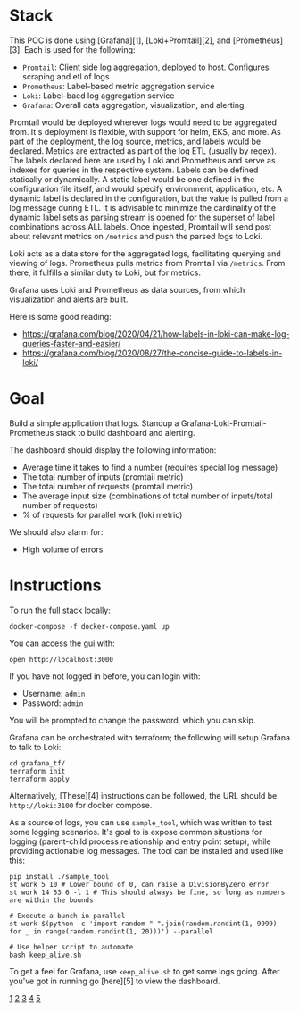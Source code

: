 # Stack

This POC is done using [Grafana][1], [Loki+Promtail][2], and [Prometheus][3]. Each is used for the following:

- `Promtail`: Client side log aggregation, deployed to host. Configures scraping and etl of logs
- `Prometheus`: Label-based metric aggregation service
- `Loki`: Label-baed log aggregation service
- `Grafana`: Overall data aggregation, visualization, and alerting.

Promtail would be deployed wherever logs would need to be aggregated from. It's deployment is flexible, with support for
helm, EKS, and more. As part of the deployment, the log source, metrics, and labels would be declared. Metrics are
extracted as part of the log ETL (usually by regex). The labels declared here are used by Loki and Prometheus and serve
as indexes for queries in the respective system. Labels can be defined statically or dynamically. A static label would
be one defined in the configuration file itself, and would specify environment, application, etc. A dynamic label is
declared in the configuration, but the value is pulled from a log message during ETL. It is advisable to minimize the
cardinality of the dynamic label sets as parsing stream is opened for the superset of label combinations across ALL
labels. Once ingested, Promtail will send post about relevant metrics on `/metrics` and push the parsed logs to Loki.

Loki acts as a data store for the aggregated logs, facilitating querying and viewing of logs. Prometheus pulls metrics
from Promtail via `/metrics`. From there, it fulfills a similar duty to Loki, but for metrics.

Grafana uses Loki and Prometheus as data sources, from which visualization and alerts are built.

Here is some good reading:

- https://grafana.com/blog/2020/04/21/how-labels-in-loki-can-make-log-queries-faster-and-easier/
- https://grafana.com/blog/2020/08/27/the-concise-guide-to-labels-in-loki/

# Goal

Build a simple application that logs. Standup a Grafana-Loki-Promtail-Prometheus stack to build dashboard and alerting.

The dashboard should display the following information:

- Average time it takes to find a number (requires special log message)
- The total number of inputs (promtail metric)
- The total number of requests (promtail metric)
- The average input size (combinations of total number of inputs/total number of requests)
- % of requests for parallel work (loki metric)

We should also alarm for:

- High volume of errors

# Instructions

To run the full stack locally:

```
docker-compose -f docker-compose.yaml up
```

You can access the gui with:

```
open http://localhost:3000
```

If you have not logged in before, you can login with:

- Username: `admin`
- Password: `admin`

You will be prompted to change the password, which you can skip.

Grafana can be orchestrated with terraform; the following will setup Grafana to talk to Loki:

```
cd grafana_tf/
terraform init
terraform apply
```

Alternatively, [These][4] instructions can be followed, the URL should be `http://loki:3100` for docker compose.

As a source of logs, you can use `sample_tool`, which was written to test some logging scenarios. It's goal to is expose
common situations for logging (parent-child process relationship and entry point setup), while providing actionable log
messages. The tool can be installed and used like this:

```
pip install ./sample_tool
st work 5 10 # Lower bound of 0, can raise a DivisionByZero error
st work 14 53 6 -l 1 # This should always be fine, so long as numbers are within the bounds

# Execute a bunch in parallel
st work $(python -c 'import random " ".join(random.randint(1, 9999) for _ in range(random.randint(1, 20)))') --parallel

# Use helper script to automate
bash keep_alive.sh
```

To get a feel for Grafana, use `keep_alive.sh` to get some logs going. After you've got in running go [here][5] to view
the dashboard.

[1](https://github.com/grafana/grafana) [2](https://github.com/grafana/loki)
[3](https://gthub.com/prometheus/prometheus) [4](https://grafana.com/docs/loki/latest/getting-started/grafana/)
[5](http://localhost:3000/d/4NeYOdtMk/poc-dashboard?orgId=1&refresh=5s)
